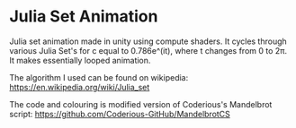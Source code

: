 # Julia Set Animation

Julia set animation made in unity using compute shaders. It cycles through various Julia Set's for c equal to 0.786e^(it), where t changes from 0 to 2π. It makes essentially looped animation.

The algorithm I used can be found on wikipedia: https://en.wikipedia.org/wiki/Julia_set

The code and colouring is modified version of Coderious's Mandelbrot script: https://github.com/Coderious-GitHub/MandelbrotCS
